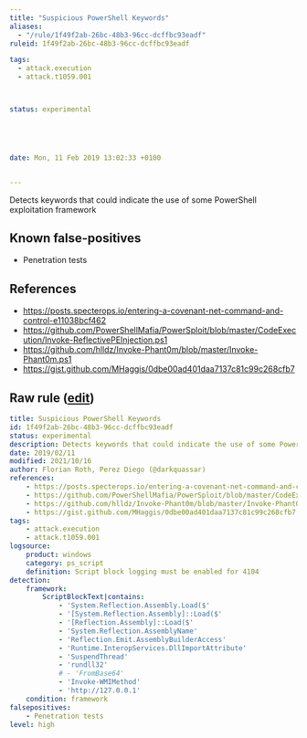```yaml
---
title: "Suspicious PowerShell Keywords"
aliases:
  - "/rule/1f49f2ab-26bc-48b3-96cc-dcffbc93eadf"
ruleid: 1f49f2ab-26bc-48b3-96cc-dcffbc93eadf

tags:
  - attack.execution
  - attack.t1059.001



status: experimental





date: Mon, 11 Feb 2019 13:02:33 +0100


---
```


Detects keywords that could indicate the use of some PowerShell exploitation framework

<!--more-->


## Known false-positives

* Penetration tests



## References

* https://posts.specterops.io/entering-a-covenant-net-command-and-control-e11038bcf462
* https://github.com/PowerShellMafia/PowerSploit/blob/master/CodeExecution/Invoke-ReflectivePEInjection.ps1
* https://github.com/hlldz/Invoke-Phant0m/blob/master/Invoke-Phant0m.ps1
* https://gist.github.com/MHaggis/0dbe00ad401daa7137c81c99c268cfb7


## Raw rule ([edit](https://github.com/SigmaHQ/sigma/edit/master/rules/windows/powershell/powershell_script/posh_ps_suspicious_keywords.yml))
```yaml
title: Suspicious PowerShell Keywords
id: 1f49f2ab-26bc-48b3-96cc-dcffbc93eadf
status: experimental
description: Detects keywords that could indicate the use of some PowerShell exploitation framework
date: 2019/02/11
modified: 2021/10/16
author: Florian Roth, Perez Diego (@darkquassar)
references:
    - https://posts.specterops.io/entering-a-covenant-net-command-and-control-e11038bcf462
    - https://github.com/PowerShellMafia/PowerSploit/blob/master/CodeExecution/Invoke-ReflectivePEInjection.ps1
    - https://github.com/hlldz/Invoke-Phant0m/blob/master/Invoke-Phant0m.ps1
    - https://gist.github.com/MHaggis/0dbe00ad401daa7137c81c99c268cfb7
tags:
    - attack.execution
    - attack.t1059.001
logsource:
    product: windows
    category: ps_script
    definition: Script block logging must be enabled for 4104
detection:
    framework:
        ScriptBlockText|contains:
            - 'System.Reflection.Assembly.Load($'
            - '[System.Reflection.Assembly]::Load($'
            - '[Reflection.Assembly]::Load($'
            - 'System.Reflection.AssemblyName'
            - 'Reflection.Emit.AssemblyBuilderAccess'
            - 'Runtime.InteropServices.DllImportAttribute'
            - 'SuspendThread'
            - 'rundll32'
            # - 'FromBase64'
            - 'Invoke-WMIMethod'
            - 'http://127.0.0.1'
    condition: framework
falsepositives:
    - Penetration tests
level: high

```
